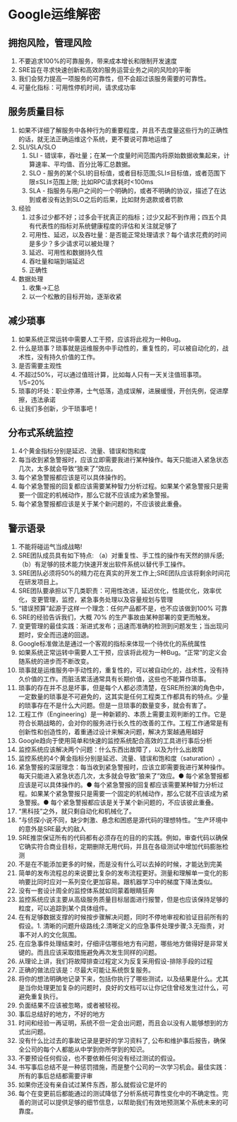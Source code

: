 # Google运维解密

## 拥抱风险，管理风险
1. 不要追求100%的可靠服务，带来成本增长和限制开发速度
2. SRE旨在寻求快速创新和高效的服务运营业务之间的风险的平衡
3. 我们会努力提高一项服务的可靠性，但不会超过该服务需要的可靠性。
4. 可量化指标：可用性停机时间，请求成功率

## 服务质量目标
1. 如果不详细了解服务中各种行为的重要程度，并且不去度量这些行为的正确性的话，就无法正确运维这个系统，更不要说可靠地运维了
2. SLI/SLA/SLO
    1. SLI - 错误率，吞吐量；在某一个度量时间范围内将原始数据收集起来，计算速率、平均值、百分比等汇总数据。
    2. SLO - 服务的某个SLI的目标值，或者目标范围;SLI≤目标值，或者范围下限≤SLI≤范围上限; 比如RPC请求耗时<100ms
    3. SLA - 指服务与用户之间的一个明确的，或者不明确的协议，描述了在达到或者没有达到SLO之后的后果，比如财务退款或者罚款
3. 经验
    1. 过多过少都不好；过多会干扰真正的指标；过少又起不到作用；四五个具有代表性的指标对系统健康程度的评估和关注就足够了
    2. 可用性、延迟，以及吞吐量：是否能正常处理请求？每个请求花费的时间是多少？多少请求可以被处理？
    3. 延迟、可用性和数据持久性
    4. 吞吐量和端到端延迟
    5. 正确性
4. 数据处理
    1. 收集->汇总
    2. 以一个松散的目标开始，逐渐收紧

## 减少琐事
1. 如果系统正常运转中需要人工干预，应该将此视为一种Bug。
2. 什么是琐事？琐事就是运维服务中手动性的，重复性的，可以被自动化的，战术性，没有持久价值的工作。
3. 是否需要主观性
4. 不超过50%，可以通过值班计算，比如每人只有一天关注值班事项。1/5=20%
5. 琐事的坏处：职业停滞，士气低落，造成误解，进展缓慢，开创先例，促进摩擦，违法承诺
6. 让我们多创新，少干琐事吧！

## 分布式系统监控
1. 4个黄金指标分别是延迟、流量、错误和饱和度 
1. 每当收到紧急警报时，应该立即需要我进行某种操作。每天只能进入紧急状态几次，太多就会导致“狼来了”效应。
2. 每个紧急警报都应该是可以具体操作的。
3. 每个紧急警报的回复都应该需要某种智力分析过程。如果某个紧急警报只是需要一个固定的机械动作，那么它就不应该成为紧急警报。
4. 每个紧急警报都应该是关于某个新问题的，不应该彼此重叠。


## 警示语录
1. 不能将碰运气当成战略!
2. SRE团队成员具有如下特点: （a）对重复性、手工性的操作有天然的排斥感;（b）有足够的技术能力快速开发出软件系统以替代手工操作。
3. SRE团队必须将50%的精力花在真实的开发工作上;SRE团队应该将剩余时间花在研发项目上。
4. SRE团队要承担以下几类职责：可用性改进，延迟优化，性能优化，效率优化，变更管理，监控，紧急事务处理以及容量规划与管理
5. “错误预算”起源于这样一个理念：任何产品都不是，也不应该做到100% 可靠
6. SRE的经验告诉我们，大概 70% 的生产事故由某种部署的变更而触发。
7. 变更管理的最佳实践：渐进式发布；迅速而准确的检测到问题发生；当出现问题时，安全而迅速的回退。
8. Google标准做法是通过一个客观的指标来体现一个待优化的系统属性
9. 如果系统正常运转中需要人工干预，应该将此视为一种Bug。“正常”的定义会随系统的进步而不断改变。
10. 琐事就是运维服务中手动性的，重复性的，可以被自动化的，战术性，没有持久价值的工作。而脏活累活通常具有长期价值，这些也不能算作琐事。
11. 琐事的存在并不总是坏事，但是每个人都必须清楚，在SRE所扮演的角色中，一定数量的琐事是不可避免的，这其实是任何工程类工作都具有的特点。少量的琐事存在不是什么大问题。但是一旦琐事的数量变多，就会有害了。
12. 工程工作（Engineering）是一种新颖的、本质上需要主观判断的工作。它是符合长期战略的，会对你的服务进行长久性的改善的工作。工程工作通常是有创新性和创造性的，着重通过设计来解决问题，解决方案越通用越好
13. Google趋向于使用简单和快速的监控系统配合高效的工具进行事后分析
14. 监控系统应该解决两个问题：什么东西出故障了，以及为什么出故障
15. 监控系统的4个黄金指标分别是延迟、流量、错误和饱和度（saturation）​。
16. 紧急警报的深层理念：每当收到紧急警报时，应该立即需要我进行某种操作。每天只能进入紧急状态几次，太多就会导致“狼来了”效应。● 每个紧急警报都应该是可以具体操作的。● 每个紧急警报的回复都应该需要某种智力分析过程。如果某个紧急警报只是需要一个固定的机械动作，那么它就不应该成为紧急警报。● 每个紧急警报都应该是关于某个新问题的，不应该彼此重叠。 
17. “黑科技”之外，就只剩自动化和机械化了。
18. ​“与侦探小说不同，缺少刺激、悬念和困惑是源代码的理想特性。​”生产环境中的意外是SRE最大的敌人
19. SRE推崇保证所有的代码都有必须存在的目的的实践。例如，审查代码以确保它确实符合商业目标，定期删除无用代码，并且在各级测试中增加代码膨胀检测
20. 不是在不能添加更多的时候，而是没有什么可以去掉的时候，才能达到完美
21. 简单的发布流程总的来说要比复杂的发布流程更好。测量和理解单一变化的影响要比同时应对一系列变化更加容易。跟机器学习中的梯度下降法类似。
22. 没有一套设计周全的监控体系就如同蒙着眼睛狂奔
23. 监控系统应该主要从高级服务质量目标层面进行报警，但是也应该保持足够的粒度，可以追踪到某个具体组件。
24. 在有足够数据支撑的时候按步骤解决问题，同时不停地审视和验证目前所有的假设。1. 清晰的问题升级路线;2.清晰定义的应急事件处理步骤;3.无指责，对事不对人的文化氛围。
25. 在应急事件处理结束时，仔细评估哪些地方有问题，哪些地方做得好是非常关键的。而且应该采取措施避免再次发生同样的问题。
26. 从理论上讲，我们将故障排查过程定义为反复采用假设-排除手段的过程
27. 正确的做法应该是：尽最大可能让系统恢复服务。
28. 将你的想法明确地记录下来，包括你执行了哪些测试，以及结果是什么。尤其是当你处理更加复杂的问题时，良好的文档可以让你记住曾经发生过什么，可避免重复执行。
29. 负面结果不应该被忽略，或者被轻视。
30. 事后总结好的地方，不好的地方
31. 时间和经验一再证明，系统不但一定会出问题，而且会以没有人能够想到的方式出问题。
32. 没有什么比过去的事故记录是更好的学习资料了, 公布和维护事后报告，确保全公司的每个人都能从中学到你所学到的知识。
33. 不要预设任何假设，也不要依赖任何没有经过测试的假设。
34. 书写事后总结不是一种惩罚措施，而是整个公司的一次学习机会。最佳实践：所有的事后总结都需要评审
35. 如果你还没有亲自试过某件东西，那么就假设它是坏的
36. 每个在变更前后都能通过的测试降低了分析系统可靠性变化中的不确定性。完善的测试可以提供足够的细节信息，以帮助我们有效地预测某个系统未来的可靠度。